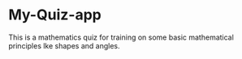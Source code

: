 # My-Quiz-app
This is a mathematics quiz for training on some basic mathematical principles lke shapes and angles.
